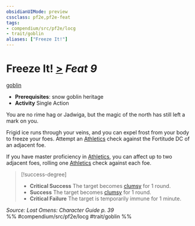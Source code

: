 ```yaml
---
obsidianUIMode: preview
cssclass: pf2e,pf2e-feat
tags:
- compendium/src/pf2e/locg
- trait/goblin
aliases: ["Freeze It!"]
---
```

# Freeze It!  [>](chapter-9-playing-the-game.md#Actions "Single Action") *Feat 9*  
[goblin](goblin.md "Goblin Ancestry & Heritage Trait")  

- **Prerequisites**: snow goblin heritage
- **Activity** Single Action

You are no rime hag or Jadwiga, but the magic of the north has still left a mark on you.

Frigid ice runs through your veins, and you can expel frost from your body to freeze your foes. Attempt an [Athletics](skills.md#Athletics) check against the Fortitude DC of an adjacent foe.

If you have master proficiency in [Athletics](skills.md#Athletics), you can affect up to two adjacent foes, rolling one [Athletics](skills.md#Athletics) check against each foe.

> [!success-degree] 
> - **Critical Success** The target becomes [clumsy](conditions.md#Clumsy) for 1 round.
> - **Success** The target becomes [clumsy](conditions.md#Clumsy) for 1 round.
> - **Critical Failure** The target is temporarily immune for 1 minute.

*Source: Lost Omens: Character Guide p. 39*  
%% #compendium/src/pf2e/locg #trait/goblin %%